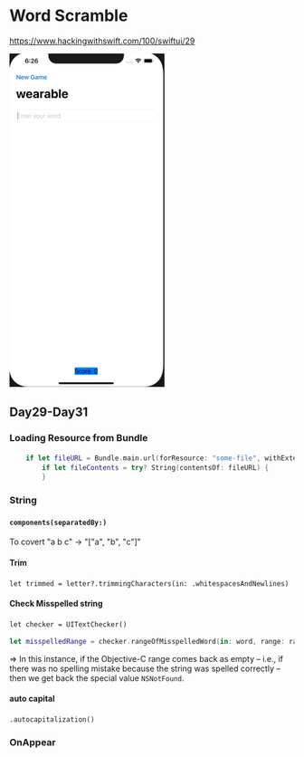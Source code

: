 # Word Scramble

https://www.hackingwithswift.com/100/swiftui/29

![Word Scramble Demo](Demo/wordScramble.gif)


## Day29-Day31

### Loading Resource from Bundle

```swift
    if let fileURL = Bundle.main.url(forResource: "some-file", withExtension: "txt") {
        if let fileContents = try? String(contentsOf: fileURL) {
        }
```

### String
#### `components(separatedBy:)`
To covert "a b c" -> "["a", "b", "c"]"

#### Trim
`let trimmed = letter?.trimmingCharacters(in: .whitespacesAndNewlines)`

#### Check Misspelled string
`let checker = UITextChecker()`

```swift
let misspelledRange = checker.rangeOfMisspelledWord(in: word, range: range, startingAt: 0, wrap: false, language: "en")`
```

=> 
In this instance, if the Objective-C range comes back as empty – i.e., if there was no spelling mistake because the string was spelled correctly – then we get back the special value `NSNotFound`.


#### auto capital
`.autocapitalization()`


### OnAppear


